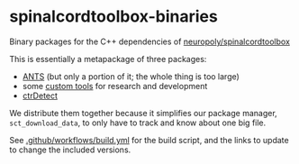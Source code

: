 # spinalcordtoolbox-binaries
Binary packages for the C++ dependencies of [neuropoly/spinalcordtoolbox](https://github.com/neuropoly/spinalcordtoolbox)

This is essentially a metapackage of three packages:

- [ANTS](https://github.com/ANTsX/ANTs) (but only a portion of it; the whole thing is too large)
- some [custom tools](https://github.com/neuropoly/spinalcordtoolbox/blob/master/dev) for research and development
- [ctrDetect](https://www.creatis.insa-lyon.fr/site7/en/ctrDetect)

We distribute them together because it simplifies our package manager, `sct_download_data`, to only have to track and know about one big file.

See [.github/workflows/build.yml](.github/workflows/build.yml) for the build script, and the links to update to change the included versions.
